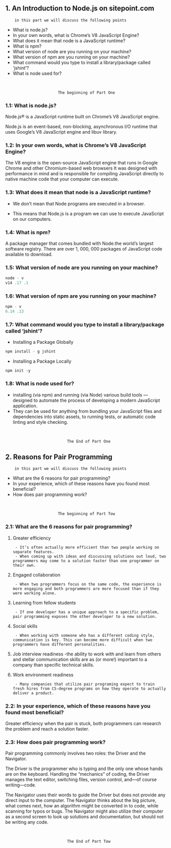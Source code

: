 ## 1. An Introduction to Node.js on sitepoint.com

        in this part we will discuss the following points

* What is node.js?
* In your own words, what is Chrome’s V8 JavaScript Engine?
* What does it mean that node is a JavaScript runtime?
* What is npm?
* What version of node are you running on your machine?
* What version of npm are you running on your machine?
* What command would you type to install a library/package called ‘jshint’?
*  What is node used for?

<br/>

                           The beginning of Part One

### 1.1: What is node.js?

Node.js® is a JavaScript runtime built on Chrome’s V8 JavaScript engine.

Node.js is an event-based, non-blocking, asynchronous I/O runtime that uses Google’s V8 JavaScript engine and libuv library.

### 1.2: In your own words, what is Chrome’s V8 JavaScript Engine?

The V8 engine is the open-source JavaScript engine that runs in Google Chrome and other Chromium-based web browsers
It was designed with performance in mind and is responsible for compiling JavaScript directly to native machine code that your computer can execute.

### 1.3: What does it mean that node is a JavaScript runtime?

* We don’t mean that Node programs are executed in a browser.

* This means that Node.js is a program we can use to execute JavaScript on our computers.

### 1.4: What is npm?

A package manager that comes bundled with Node.the world’s largest software registry. There are over 1, 000, 000 packages of JavaScript code available to download.

### 1.5: What version of node are you running on your machine?

```javascript
node - v
v14 .17 .1
```

### 1.6: What version of npm are you running on your machine?

```javascript
npm - v
6.14 .13
```

### 1.7: What command would you type to install a library/package called ‘jshint’?

* Installing a Package Globally

```javascript
npm install - g jshint
```

* Installing a Package Locally

```javscript
npm init -y
```

### 1.8: What is node used for?

* installing (via npm) and running (via Node) various build tools — designed to automate the process of developing a modern JavaScript application.
* They can be used for anything from bundling your JavaScript files and dependencies into static assets, to running tests, or automatic code linting and style checking.

<br/>

    
                               The End of Part One

## 2. Reasons for Pair Programming

        in this part we will discuss the following points

* What are the 6 reasons for pair programming?
* In your experience, which of these reasons have you found most beneficial?
* How does pair programming work?

<br/>

                           The beginning of Part Tow

### 2.1: What are the 6 reasons for pair programming?

1. Greater efficiency 

        - It’s often actually more efficient than two people working on separate features.
        - When coming up with ideas and discussing solutions out loud, two programmers may come to a solution faster than one programmer on their own.

2. Engaged collaboration

        - When two programmers focus on the same code, the experience is more engaging and both programmers are more focused than if they were working alone.

3. Learning from fellow students

        - If one developer has a unique approach to a specific problem, pair programming exposes the other developer to a new solution.

4. Social skills

        - When working with someone who has a different coding style, communication is key. This can become more difficult when two programmers have different personalities.

5. Job interview readiness
        -the ability to work with and learn from others and stellar communication skills are as (or more!) important to a company than specific technical skills.

6. Work environment readiness 

        - Many companies that utilize pair programing expect to train fresh hires from CS-degree programs on how they operate to actually deliver a product.

### 2.2: In your experience, which of these reasons have you found most beneficial?

Greater efficiency when the pair is stuck, both programmers can research the problem and reach a solution faster.

### 2.3: How does pair programming work?

 Pair programming commonly involves two roles: the Driver and the Navigator. 
 
 The Driver is the programmer who is typing and the only one whose hands are on the keyboard. Handling the “mechanics” of coding, the Driver manages the text editor, switching files, version control, and—of course writing—code. 
 
 The Navigator uses their words to guide the Driver but does not provide any direct input to the computer. The Navigator thinks about the big picture, what comes next, how an algorithm might be converted in to code, while scanning for typos or bugs. The Navigator might also utilize their computer as a second screen to look up solutions and documentation, but should not be writing any code.

<br/>

    
                               The End of Part Tow
